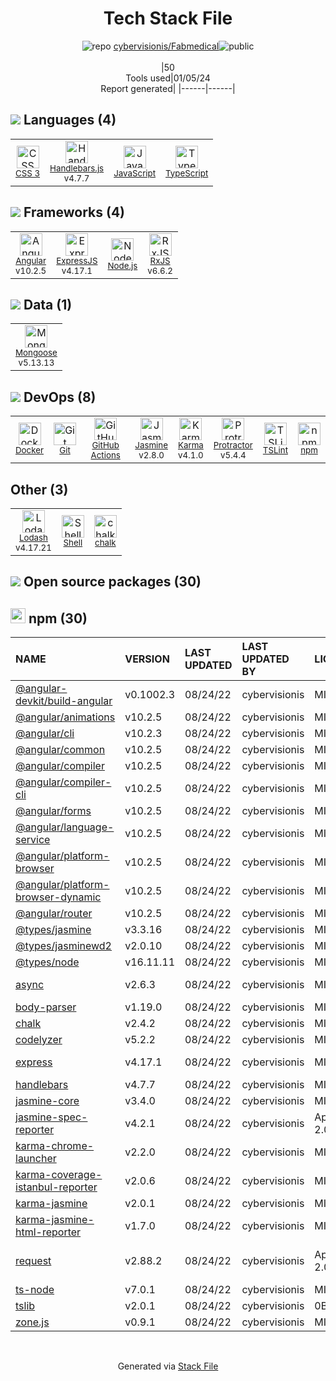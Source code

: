 <!--
&lt;--- Readme.md Snippet without images Start ---&gt;
## Tech Stack
cybervisionis/Fabmedical is built on the following main stack:

- [Jasmine](http://jasmine.github.io/) – Javascript Testing Framework
- [Node.js](http://nodejs.org/) – Frameworks (Full Stack)
- [Handlebars.js](http://handlebarsjs.com/) – Templating Languages & Extensions
- [ExpressJS](http://expressjs.com/) – Microframeworks (Backend)
- [JavaScript](https://developer.mozilla.org/en-US/docs/Web/JavaScript) – Languages
- [Mongoose](http://mongoosejs.com/) – Object Document Mapper (ODM)
- [Karma](http://karma-runner.github.io/) – Browser Testing
- [TypeScript](http://www.typescriptlang.org) – Languages
- [Protractor](http://angular.github.io/protractor) – Javascript Testing Framework
- [RxJS](http://reactivex.io/rxjs/) – Concurrency Frameworks
- [Lodash](https://lodash.com) – Javascript Utilities & Libraries
- [Angular](https://angular.io) – Javascript MVC Frameworks
- [Shell](https://en.wikipedia.org/wiki/Shell_script) – Shells
- [TSLint](https://github.com/palantir/tslint) – Code Review
- [GitHub Actions](https://github.com/features/actions) – Continuous Integration
- [Docker](https://www.docker.com/) – Virtual Machine Platforms & Containers

Full tech stack [here](/techstack.md)

&lt;--- Readme.md Snippet without images End ---&gt;

&lt;--- Readme.md Snippet with images Start ---&gt;
## Tech Stack
cybervisionis/Fabmedical is built on the following main stack:

- <img width='25' height='25' src='https://img.stackshare.io/service/831/7c0b595409af531b9cdeb07f8c513e8b.png' alt='Jasmine'/> [Jasmine](http://jasmine.github.io/) – Javascript Testing Framework
- <img width='25' height='25' src='https://img.stackshare.io/service/1011/n1JRsFeB_400x400.png' alt='Node.js'/> [Node.js](http://nodejs.org/) – Frameworks (Full Stack)
- <img width='25' height='25' src='https://img.stackshare.io/service/1143/Handlebars.png' alt='Handlebars.js'/> [Handlebars.js](http://handlebarsjs.com/) – Templating Languages & Extensions
- <img width='25' height='25' src='https://img.stackshare.io/service/1163/hashtag.png' alt='ExpressJS'/> [ExpressJS](http://expressjs.com/) – Microframeworks (Backend)
- <img width='25' height='25' src='https://img.stackshare.io/service/1209/javascript.jpeg' alt='JavaScript'/> [JavaScript](https://developer.mozilla.org/en-US/docs/Web/JavaScript) – Languages
- <img width='25' height='25' src='https://img.stackshare.io/service/1231/0TXzZU7W_400x400.jpg' alt='Mongoose'/> [Mongoose](http://mongoosejs.com/) – Object Document Mapper (ODM)
- <img width='25' height='25' src='https://img.stackshare.io/service/1420/TidYGd6a.png' alt='Karma'/> [Karma](http://karma-runner.github.io/) – Browser Testing
- <img width='25' height='25' src='https://img.stackshare.io/service/1612/bynNY5dJ.jpg' alt='TypeScript'/> [TypeScript](http://www.typescriptlang.org) – Languages
- <img width='25' height='25' src='https://img.stackshare.io/service/1754/protractor-logo1.png' alt='Protractor'/> [Protractor](http://angular.github.io/protractor) – Javascript Testing Framework
- <img width='25' height='25' src='https://img.stackshare.io/service/1796/984368.png' alt='RxJS'/> [RxJS](http://reactivex.io/rxjs/) – Concurrency Frameworks
- <img width='25' height='25' src='https://img.stackshare.io/service/2438/lodash.png' alt='Lodash'/> [Lodash](https://lodash.com) – Javascript Utilities & Libraries
- <img width='25' height='25' src='https://img.stackshare.io/service/3745/cb8U-gL6_400x400.jpg' alt='Angular'/> [Angular](https://angular.io) – Javascript MVC Frameworks
- <img width='25' height='25' src='https://img.stackshare.io/service/4631/default_c2062d40130562bdc836c13dbca02d318205a962.png' alt='Shell'/> [Shell](https://en.wikipedia.org/wiki/Shell_script) – Shells
- <img width='25' height='25' src='https://img.stackshare.io/service/5561/303157.png' alt='TSLint'/> [TSLint](https://github.com/palantir/tslint) – Code Review
- <img width='25' height='25' src='https://img.stackshare.io/service/11563/actions.png' alt='GitHub Actions'/> [GitHub Actions](https://github.com/features/actions) – Continuous Integration
- <img width='25' height='25' src='https://img.stackshare.io/service/586/n4u37v9t_400x400.png' alt='Docker'/> [Docker](https://www.docker.com/) – Virtual Machine Platforms & Containers

Full tech stack [here](/techstack.md)

&lt;--- Readme.md Snippet with images End ---&gt;
-->
<div align="center">

# Tech Stack File
![](https://img.stackshare.io/repo.svg "repo") [cybervisionis/Fabmedical](https://github.com/cybervisionis/Fabmedical)![](https://img.stackshare.io/public_badge.svg "public")
<br/><br/>
|50<br/>Tools used|01/05/24 <br/>Report generated|
|------|------|
</div>

## <img src='https://img.stackshare.io/languages.svg'/> Languages (4)
<table><tr>
  <td align='center'>
  <img width='36' height='36' src='https://img.stackshare.io/service/6727/css.png' alt='CSS 3'>
  <br>
  <sub><a href="https://developer.mozilla.org/en-US/docs/Web/CSS/CSS3">CSS 3</a></sub>
  <br>
  <sub></sub>
</td>

<td align='center'>
  <img width='36' height='36' src='https://img.stackshare.io/service/1143/Handlebars.png' alt='Handlebars.js'>
  <br>
  <sub><a href="http://handlebarsjs.com/">Handlebars.js</a></sub>
  <br>
  <sub>v4.7.7</sub>
</td>

<td align='center'>
  <img width='36' height='36' src='https://img.stackshare.io/service/1209/javascript.jpeg' alt='JavaScript'>
  <br>
  <sub><a href="https://developer.mozilla.org/en-US/docs/Web/JavaScript">JavaScript</a></sub>
  <br>
  <sub></sub>
</td>

<td align='center'>
  <img width='36' height='36' src='https://img.stackshare.io/service/1612/bynNY5dJ.jpg' alt='TypeScript'>
  <br>
  <sub><a href="http://www.typescriptlang.org">TypeScript</a></sub>
  <br>
  <sub></sub>
</td>

</tr>
</table>

## <img src='https://img.stackshare.io/frameworks.svg'/> Frameworks (4)
<table><tr>
  <td align='center'>
  <img width='36' height='36' src='https://img.stackshare.io/service/3745/cb8U-gL6_400x400.jpg' alt='Angular'>
  <br>
  <sub><a href="https://angular.io">Angular</a></sub>
  <br>
  <sub>v10.2.5</sub>
</td>

<td align='center'>
  <img width='36' height='36' src='https://img.stackshare.io/service/1163/hashtag.png' alt='ExpressJS'>
  <br>
  <sub><a href="http://expressjs.com/">ExpressJS</a></sub>
  <br>
  <sub>v4.17.1</sub>
</td>

<td align='center'>
  <img width='36' height='36' src='https://img.stackshare.io/service/1011/n1JRsFeB_400x400.png' alt='Node.js'>
  <br>
  <sub><a href="http://nodejs.org/">Node.js</a></sub>
  <br>
  <sub></sub>
</td>

<td align='center'>
  <img width='36' height='36' src='https://img.stackshare.io/service/1796/984368.png' alt='RxJS'>
  <br>
  <sub><a href="http://reactivex.io/rxjs/">RxJS</a></sub>
  <br>
  <sub>v6.6.2</sub>
</td>

</tr>
</table>

## <img src='https://img.stackshare.io/databases.svg'/> Data (1)
<table><tr>
  <td align='center'>
  <img width='36' height='36' src='https://img.stackshare.io/service/1231/0TXzZU7W_400x400.jpg' alt='Mongoose'>
  <br>
  <sub><a href="http://mongoosejs.com/">Mongoose</a></sub>
  <br>
  <sub>v5.13.13</sub>
</td>

</tr>
</table>

## <img src='https://img.stackshare.io/devops.svg'/> DevOps (8)
<table><tr>
  <td align='center'>
  <img width='36' height='36' src='https://img.stackshare.io/service/586/n4u37v9t_400x400.png' alt='Docker'>
  <br>
  <sub><a href="https://www.docker.com/">Docker</a></sub>
  <br>
  <sub></sub>
</td>

<td align='center'>
  <img width='36' height='36' src='https://img.stackshare.io/service/1046/git.png' alt='Git'>
  <br>
  <sub><a href="http://git-scm.com/">Git</a></sub>
  <br>
  <sub></sub>
</td>

<td align='center'>
  <img width='36' height='36' src='https://img.stackshare.io/service/11563/actions.png' alt='GitHub Actions'>
  <br>
  <sub><a href="https://github.com/features/actions">GitHub Actions</a></sub>
  <br>
  <sub></sub>
</td>

<td align='center'>
  <img width='36' height='36' src='https://img.stackshare.io/service/831/7c0b595409af531b9cdeb07f8c513e8b.png' alt='Jasmine'>
  <br>
  <sub><a href="http://jasmine.github.io/">Jasmine</a></sub>
  <br>
  <sub>v2.8.0</sub>
</td>

<td align='center'>
  <img width='36' height='36' src='https://img.stackshare.io/service/1420/TidYGd6a.png' alt='Karma'>
  <br>
  <sub><a href="http://karma-runner.github.io/">Karma</a></sub>
  <br>
  <sub>v4.1.0</sub>
</td>

<td align='center'>
  <img width='36' height='36' src='https://img.stackshare.io/service/1754/protractor-logo1.png' alt='Protractor'>
  <br>
  <sub><a href="http://angular.github.io/protractor">Protractor</a></sub>
  <br>
  <sub>v5.4.4</sub>
</td>

<td align='center'>
  <img width='36' height='36' src='https://img.stackshare.io/service/5561/303157.png' alt='TSLint'>
  <br>
  <sub><a href="https://github.com/palantir/tslint">TSLint</a></sub>
  <br>
  <sub></sub>
</td>

<td align='center'>
  <img width='36' height='36' src='https://img.stackshare.io/service/1120/lejvzrnlpb308aftn31u.png' alt='npm'>
  <br>
  <sub><a href="https://www.npmjs.com/">npm</a></sub>
  <br>
  <sub></sub>
</td>

</tr>
</table>

## Other (3)
<table><tr>
  <td align='center'>
  <img width='36' height='36' src='https://img.stackshare.io/service/2438/lodash.png' alt='Lodash'>
  <br>
  <sub><a href="https://lodash.com">Lodash</a></sub>
  <br>
  <sub>v4.17.21</sub>
</td>

<td align='center'>
  <img width='36' height='36' src='https://img.stackshare.io/service/4631/default_c2062d40130562bdc836c13dbca02d318205a962.png' alt='Shell'>
  <br>
  <sub><a href="https://en.wikipedia.org/wiki/Shell_script">Shell</a></sub>
  <br>
  <sub></sub>
</td>

<td align='center'>
  <img width='36' height='36' src='https://img.stackshare.io/service/8072/13122722.png' alt='chalk'>
  <br>
  <sub><a href="https://github.com/chalk/chalk">chalk</a></sub>
  <br>
  <sub></sub>
</td>

</tr>
</table>


## <img src='https://img.stackshare.io/group.svg' /> Open source packages (30)</h2>

## <img width='24' height='24' src='https://img.stackshare.io/service/1120/lejvzrnlpb308aftn31u.png'/> npm (30)

|NAME|VERSION|LAST UPDATED|LAST UPDATED BY|LICENSE|VULNERABILITIES|
|:------|:------|:------|:------|:------|:------|
|[@angular-devkit/build-angular](https://www.npmjs.com/@angular-devkit/build-angular)|v0.1002.3|08/24/22|cybervisionis |MIT|N/A|
|[@angular/animations](https://www.npmjs.com/@angular/animations)|v10.2.5|08/24/22|cybervisionis |MIT|N/A|
|[@angular/cli](https://www.npmjs.com/@angular/cli)|v10.2.3|08/24/22|cybervisionis |MIT|N/A|
|[@angular/common](https://www.npmjs.com/@angular/common)|v10.2.5|08/24/22|cybervisionis |MIT|N/A|
|[@angular/compiler](https://www.npmjs.com/@angular/compiler)|v10.2.5|08/24/22|cybervisionis |MIT|N/A|
|[@angular/compiler-cli](https://www.npmjs.com/@angular/compiler-cli)|v10.2.5|08/24/22|cybervisionis |MIT|N/A|
|[@angular/forms](https://www.npmjs.com/@angular/forms)|v10.2.5|08/24/22|cybervisionis |MIT|N/A|
|[@angular/language-service](https://www.npmjs.com/@angular/language-service)|v10.2.5|08/24/22|cybervisionis |MIT|N/A|
|[@angular/platform-browser](https://www.npmjs.com/@angular/platform-browser)|v10.2.5|08/24/22|cybervisionis |MIT|N/A|
|[@angular/platform-browser-dynamic](https://www.npmjs.com/@angular/platform-browser-dynamic)|v10.2.5|08/24/22|cybervisionis |MIT|N/A|
|[@angular/router](https://www.npmjs.com/@angular/router)|v10.2.5|08/24/22|cybervisionis |MIT|N/A|
|[@types/jasmine](https://www.npmjs.com/@types/jasmine)|v3.3.16|08/24/22|cybervisionis |MIT|N/A|
|[@types/jasminewd2](https://www.npmjs.com/@types/jasminewd2)|v2.0.10|08/24/22|cybervisionis |MIT|N/A|
|[@types/node](https://www.npmjs.com/@types/node)|v16.11.11|08/24/22|cybervisionis |MIT|N/A|
|[async](https://www.npmjs.com/async)|v2.6.3|08/24/22|cybervisionis |MIT|[CVE-2021-43138](https://github.com/advisories/GHSA-fwr7-v2mv-hh25) (High)|
|[body-parser](https://www.npmjs.com/body-parser)|v1.19.0|08/24/22|cybervisionis |MIT|N/A|
|[chalk](https://www.npmjs.com/chalk)|v2.4.2|08/24/22|cybervisionis |MIT|N/A|
|[codelyzer](https://www.npmjs.com/codelyzer)|v5.2.2|08/24/22|cybervisionis |MIT|N/A|
|[express](https://www.npmjs.com/express)|v4.17.1|08/24/22|cybervisionis |MIT|[CVE-2022-24999](https://github.com/advisories/GHSA-hrpp-h998-j3pp) (High)|
|[handlebars](https://www.npmjs.com/handlebars)|v4.7.7|08/24/22|cybervisionis |MIT|N/A|
|[jasmine-core](https://www.npmjs.com/jasmine-core)|v3.4.0|08/24/22|cybervisionis |MIT|N/A|
|[jasmine-spec-reporter](https://www.npmjs.com/jasmine-spec-reporter)|v4.2.1|08/24/22|cybervisionis |Apache-2.0|N/A|
|[karma-chrome-launcher](https://www.npmjs.com/karma-chrome-launcher)|v2.2.0|08/24/22|cybervisionis |MIT|N/A|
|[karma-coverage-istanbul-reporter](https://www.npmjs.com/karma-coverage-istanbul-reporter)|v2.0.6|08/24/22|cybervisionis |MIT|N/A|
|[karma-jasmine](https://www.npmjs.com/karma-jasmine)|v2.0.1|08/24/22|cybervisionis |MIT|N/A|
|[karma-jasmine-html-reporter](https://www.npmjs.com/karma-jasmine-html-reporter)|v1.7.0|08/24/22|cybervisionis |MIT|N/A|
|[request](https://www.npmjs.com/request)|v2.88.2|08/24/22|cybervisionis |Apache-2.0|[CVE-2023-28155](https://github.com/advisories/GHSA-p8p7-x288-28g6) (Moderate)|
|[ts-node](https://www.npmjs.com/ts-node)|v7.0.1|08/24/22|cybervisionis |MIT|N/A|
|[tslib](https://www.npmjs.com/tslib)|v2.0.1|08/24/22|cybervisionis |0BSD|N/A|
|[zone.js](https://www.npmjs.com/zone.js)|v0.9.1|08/24/22|cybervisionis |MIT|N/A|

<br/>
<div align='center'>

Generated via [Stack File](https://github.com/marketplace/stack-file)
